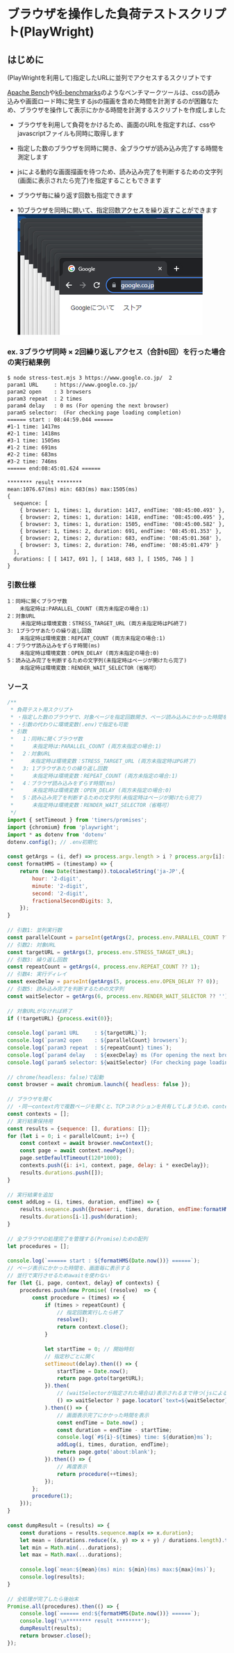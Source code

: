 # ブラウザを操作した負荷テストスクリプト(PlayWright)

## はじめに
(PlayWrightを利用して)指定したURLに並列でアクセスするスクリプトです

[Apache Bench](https://httpd.apache.org/docs/2.4/programs/ab.html)や[k6-benchmarks](https://github.com/grafana/k6-benchmarks)のようなベンチマークツールは、cssの読み込みや画面ロード時に発生するjsの描画を含めた時間を計測するのが困難なため、ブラウザを操作して表示にかかる時間を計測するスクリプトを作成しました


* ブラウザを利用して負荷をかけるため、画面のURLを指定すれば、cssやjavascriptファイルも同時に取得します

* 指定した数のブラウザを同時に開き、全ブラウザが読み込み完了する時間を測定します
* jsによる動的な画面描画を待つため、読み込み完了を判断するための文字列(画面に表示されたら完了)を指定することもできます
* ブラウザ毎に繰り返す回数も指定できます

* 10ブラウザを同時に開いて、指定回数アクセスを繰り返すことができます
![alt text](image.png)


### ex. 3ブラウザ同時 × 2回繰り返しアクセス（合計6回）を行った場合の実行結果例
```
$ node stress-test.mjs 3 https://www.google.co.jp/  2 
param1 URL     : https://www.google.co.jp/
param2 open    : 3 browsers
param3 repeat  : 2 times
param4 delay   : 0 ms (For opening the next browser)
param5 selector:  (For checking page loading completion)
====== start : 08:44:59.044 ======
#1-1 time: 1417ms
#2-1 time: 1418ms
#3-1 time: 1505ms
#1-2 time: 691ms
#2-2 time: 683ms
#3-2 time: 746ms
====== end:08:45:01.624 ======

******** result ********
mean:1076.67(ms) min: 683(ms) max:1505(ms)
{
  sequence: [
    { browser: 1, times: 1, duration: 1417, endTime: '08:45:00.493' },
    { browser: 2, times: 1, duration: 1418, endTime: '08:45:00.495' },
    { browser: 3, times: 1, duration: 1505, endTime: '08:45:00.582' },
    { browser: 1, times: 2, duration: 691, endTime: '08:45:01.353' },
    { browser: 2, times: 2, duration: 683, endTime: '08:45:01.368' },
    { browser: 3, times: 2, duration: 746, endTime: '08:45:01.479' }
  ],
  durations: [ [ 1417, 691 ], [ 1418, 683 ], [ 1505, 746 ] ]
}
```


### 引数仕様
    1：同時に開くブラウザ数
        未指定時は:PARALLEL_COUNT (両方未指定の場合:1)
    2：対象URL 
    　　 未指定時は環境変数：STRESS_TARGET_URL (両方未指定時はPG終了)
    3: 1ブラウザあたりの繰り返し回数
        未指定時は環境変数：REPEAT_COUNT (両方未指定の場合:1)
    4：ブラウザ読み込みをずらす時間(ms) 
        未指定時は環境変数：OPEN_DELAY (両方未指定の場合:0)
    5：読み込み完了を判断するための文字列(未指定時はページが開けたら完了)
        未指定時は環境変数：RENDER_WAIT_SELECTOR（省略可）

### ソース

```javascript
/**
 * 負荷テスト用スクリプト 
 * ・指定した数のブラウザで、対象ページを指定回数開き、ページ読み込みにかかった時間を出力する
 * ・引数の代わりに環境変数(.env)で指定も可能
 * 引数
 *   1：同時に開くブラウザ数
 *      未指定時は:PARALLEL_COUNT (両方未指定の場合:1)
 *   2：対象URL 
 * 　　 未指定時は環境変数：STRESS_TARGET_URL (両方未指定時はPG終了)
 *   3: 1ブラウザあたりの繰り返し回数
 *      未指定時は環境変数：REPEAT_COUNT (両方未指定の場合:1)
 *   4：ブラウザ読み込みをずらす時間(ms) 
 *      未指定時は環境変数：OPEN_DELAY (両方未指定の場合:0)
 *   5：読み込み完了を判断するための文字列(未指定時はページが開けたら完了)
 *      未指定時は環境変数：RENDER_WAIT_SELECTOR（省略可）
 */
import { setTimeout } from 'timers/promises';
import {chromium} from 'playwright';
import * as dotenv from 'dotenv'
dotenv.config(); // .env初期化

const getArgs = (i, def) => process.argv.length > i ? process.argv[i]: def;
const formatHMS = (timestamp) => {
    return (new Date(timestamp)).toLocaleString('ja-JP',{
        hour: '2-digit',
        minute: '2-digit',
        second: '2-digit',
        fractionalSecondDigits: 3,
    });
}

// 引数1: 並列実行数
const parallelCount = parseInt(getArgs(2, process.env.PARALLEL_COUNT ?? 1), 10);
// 引数2: 対象URL
const targetURL = getArgs(3, process.env.STRESS_TARGET_URL);
// 引数3: 繰り返し回数
const repeatCount = getArgs(4, process.env.REPEAT_COUNT ?? 1);
// 引数4: 実行ディレイ
const execDelay = parseInt(getArgs(5, process.env.OPEN_DELAY ?? 0));
// 引数5: 読み込み完了を判断するための文字列
const waitSelector = getArgs(6, process.env.RENDER_WAIT_SELECTOR ?? '');

// 対象URLがなければ終了
if (!targetURL) {process.exit(0)};

console.log(`param1 URL     : ${targetURL}`);
console.log(`param2 open    : ${parallelCount} browsers`);
console.log(`param3 repeat  : ${repeatCount} times`);
console.log(`param4 delay   : ${execDelay} ms (For opening the next browser)`);
console.log(`param5 selector: ${waitSelector} (For checking page loading completion)`);

// chrome(headless: false)で起動
const browser = await chromium.launch({ headless: false });

// ブラウザを開く
// ・同一context内で複数ページを開くと、TCPコネクションを共有してしまうため、contextレベルで分離する
const contexts = [];
// 実行結果保持用
const results = {sequence: [], durations: []};
for (let i = 0; i < parallelCount; i++) {
    const context = await browser.newContext();
    const page = await context.newPage();
    page.setDefaultTimeout(120*1000);
    contexts.push({i: i+1, context, page, delay: i * execDelay});
    results.durations.push([]);
}

// 実行結果を追加
const addLog = (i, times, duration, endTime) => {
    results.sequence.push({browser:i, times, duration, endTime:formatHMS(endTime)})
    results.durations[i-1].push(duration);
}

// 全ブラウザの処理完了を管理する(Promise)ための配列
let procedures = [];

console.log(`====== start : ${formatHMS(Date.now())} ======`);
// ページ表示にかかった時間を、画面毎に表示する
// 並行で実行させるためawaitを使わない
for (let {i, page, context, delay} of contexts) {
    procedures.push(new Promise( (resolve)  => {
        const procedure = (times) => {
            if (times > repeatCount) {
                // 指定回数実行したら終了
                resolve();
                return context.close();
            }

            let startTime = 0; // 開始時刻
            // 指定秒ごとに開く
            setTimeout(delay).then(() => { 
                startTime = Date.now();
                return page.goto(targetURL); 
            }).then(
                // (waitSelectorが指定された場合は)表示されるまで待つ(jsによる動的な画面描画を待つ)
                () => waitSelector ? page.locator(`text=${waitSelector}`).innerHTML(): ''
            ).then(() => {
                // 画面表示完了にかかった時間を表示
                const endTime = Date.now() ;
                const duration = endTime - startTime;
                console.log(`#${i}-${times} time: ${duration}ms`);
                addLog(i, times, duration, endTime);
                return page.goto('about:blank');
            }).then(() => {
                // 再度表示
                return procedure(++times);
            });
        };
        procedure(1);
    }));
}

const dumpResult = (results) => {
    const durations = results.sequence.map(x => x.duration);
    let mean = (durations.reduce((x, y) => x + y) / durations.length).toFixed(2);
    let min = Math.min(...durations);
    let max = Math.max(...durations);

    console.log(`mean:${mean}(ms) min: ${min}(ms) max:${max}(ms)`);
    console.log(results);
}

// 全処理が完了したら後始末
Promise.all(procedures).then(() => {
    console.log(`====== end:${formatHMS(Date.now())} ======`);
    console.log('\n******** result ********');
    dumpResult(results);
    return browser.close();
});

```